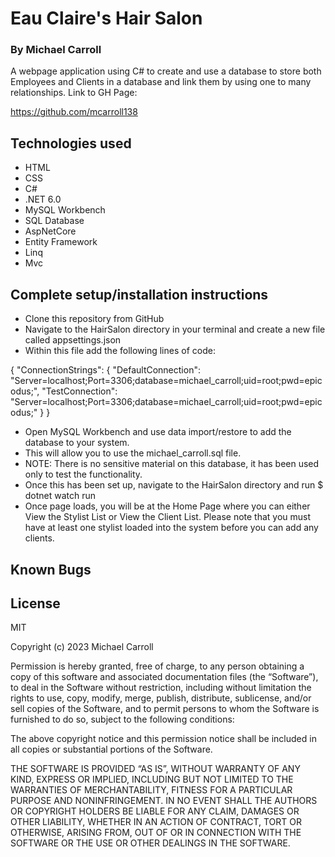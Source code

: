 # **Eau Claire's Hair Salon**

### By Michael Carroll

A webpage application using C# to create and use a database to store both Employees and Clients in a database and link them by using one to many relationships.
Link to GH Page:
 
https://github.com/mcarroll138

## Technologies used 
- HTML
- CSS
- C#
- .NET 6.0
- MySQL Workbench
- SQL Database
- AspNetCore
- Entity Framework
- Linq
- Mvc


## Complete setup/installation instructions 
- Clone this repository from GitHub
- Navigate to the HairSalon directory in your terminal and create a new file called appsettings.json
- Within this file add the following lines of code:

{
  "ConnectionStrings": {
    "DefaultConnection": "Server=localhost;Port=3306;database=michael_carroll;uid=root;pwd=epicodus;",
    "TestConnection": "Server=localhost;Port=3306;database=michael_carroll;uid=root;pwd=epicodus;"
  }
}
- Open MySQL Workbench and use data import/restore to add the database to your system.
- This will allow you to use the michael_carroll.sql file. 
- NOTE: There is no sensitive material on this database, it has been used only to test the functionality.
- Once this has been set up, navigate to the HairSalon directory and run $ dotnet watch run
- Once page loads, you will be at the Home Page where you can either View the Stylist List or View the Client List. Please note that you must have at least one stylist loaded into the system before you can add any clients.

## Known Bugs

## License
MIT

Copyright (c) 2023 Michael Carroll

Permission is hereby granted, free of charge, to any person obtaining a copy of this software and associated documentation files (the “Software”), to deal in the Software without restriction, including without limitation the rights to use, copy, modify, merge, publish, distribute, sublicense, and/or sell copies of the Software, and to permit persons to whom the Software is furnished to do so, subject to the following conditions:

The above copyright notice and this permission notice shall be included in all copies or substantial portions of the Software.

THE SOFTWARE IS PROVIDED “AS IS”, WITHOUT WARRANTY OF ANY KIND, EXPRESS OR IMPLIED, INCLUDING BUT NOT LIMITED TO THE WARRANTIES OF MERCHANTABILITY, FITNESS FOR A PARTICULAR PURPOSE AND NONINFRINGEMENT. IN NO EVENT SHALL THE AUTHORS OR COPYRIGHT HOLDERS BE LIABLE FOR ANY CLAIM, DAMAGES OR OTHER LIABILITY, WHETHER IN AN ACTION OF CONTRACT, TORT OR OTHERWISE, ARISING FROM, OUT OF OR IN CONNECTION WITH THE SOFTWARE OR THE USE OR OTHER DEALINGS IN THE SOFTWARE.
